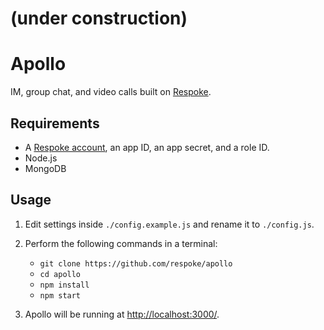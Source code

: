 # (under construction)

# Apollo

IM, group chat, and video calls built on [Respoke](https://respoke.io).

## Requirements

* A [Respoke account](https://respoke.io), an app ID, an app secret, and a role ID.
* Node.js
* MongoDB

## Usage

1. Edit settings inside `./config.example.js` and rename it to `./config.js`.

2. Perform the following commands in a terminal:

    * `git clone https://github.com/respoke/apollo`
    * `cd apollo`
    * `npm install`
    * `npm start`

3. Apollo will be running at [http://localhost:3000/](http://localhost:3000/).



